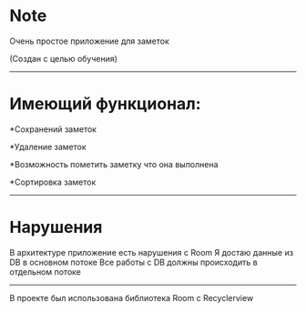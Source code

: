 # Note
Очень простое приложение для заметок

(Создан с целью обучения)
____
Имеющий функционал:
===========
*Сохранений заметок

*Удаление заметок

*Возможность пометить заметку что она выполнена

*Сортировка заметок
____
Нарушения
===========
В архитектуре приложение есть нарушения с Room
Я достаю данные из DB в основном потоке
Все работы с DB должны происходить в отдельном потоке
____
В проекте был использована библиотека Room с Recyclerview
